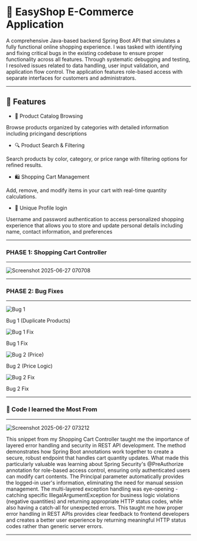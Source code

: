 # 🛒 EasyShop E-Commerce Application


A comprehensive Java-based backend Spring Boot API that simulates a fully functional online shopping experience. I was tasked with identifying and fixing critical bugs in the existing codebase to ensure proper functionality across all features. Through systematic debugging and testing, I resolved issues related to data handling, user input validation, and application flow control. The application features role-based access with separate interfaces for customers and administrators.

---

## 🎯 Features

- 🏪 Product Catalog Browsing
  
Browse products organized by categories with detailed information including pricingand descriptions

- 🔍 Product Search & Filtering
  
Search products by color, category, or price range with filtering options for refined results.

- 🛍️ Shopping Cart Management
  
Add, remove, and modify items in your cart with real-time quantity calculations. 

- 👤 Unique Profile login

Username and password authentication to access personalized shopping experience that allows you to store and update personal details including name, contact information, and preferences

---
### PHASE 1: Shopping Cart Controller
---
![Screenshot 2025-06-27 070708](https://github.com/user-attachments/assets/070f2ee4-716c-4d28-a55e-cfd42f875524)

---
### PHASE 2: Bug Fixes

---

![Bug 1](https://github.com/user-attachments/assets/aba19ed3-ef3b-4600-80ad-dd5841c3a225)

Bug 1 (Duplicate Products)

![Bug 1 Fix](https://github.com/user-attachments/assets/a5528f64-8e44-45e4-b8ba-17e8a4fe1aa6)

Bug 1 Fix

![Bug 2 (Price)](https://github.com/user-attachments/assets/ceca21dd-80ca-4780-8422-173c5e2e6c67)

Bug 2 (Price Logic)

![Bug 2 Fix](https://github.com/user-attachments/assets/a4441e86-11d6-4491-910a-fe7d6389e984)

Bug 2 Fix

---
### 🧠 Code I learned the Most From
---

![Screenshot 2025-06-27 073212](https://github.com/user-attachments/assets/2ad25c6a-d9e7-4512-98a6-dd4651d43895)

This snippet from my Shopping Cart Controller taught me the importance of layered error handling and security in REST API development. The method demonstrates how Spring Boot annotations work together to create a secure, robust endpoint that handles cart quantity updates.
What made this particularly valuable was learning about Spring Security's @PreAuthorize annotation for role-based access control, ensuring only authenticated users can modify cart contents. The Principal parameter automatically provides the logged-in user's information, eliminating the need for manual session management.
The multi-layered exception handling was eye-opening - catching specific IllegalArgumentException for business logic violations (negative quantities) and returning appropriate HTTP status codes, while also having a catch-all for unexpected errors. This taught me how proper error handling in REST APIs provides clear feedback to frontend developers and creates a better user experience by returning meaningful HTTP status codes rather than generic server errors.




---
